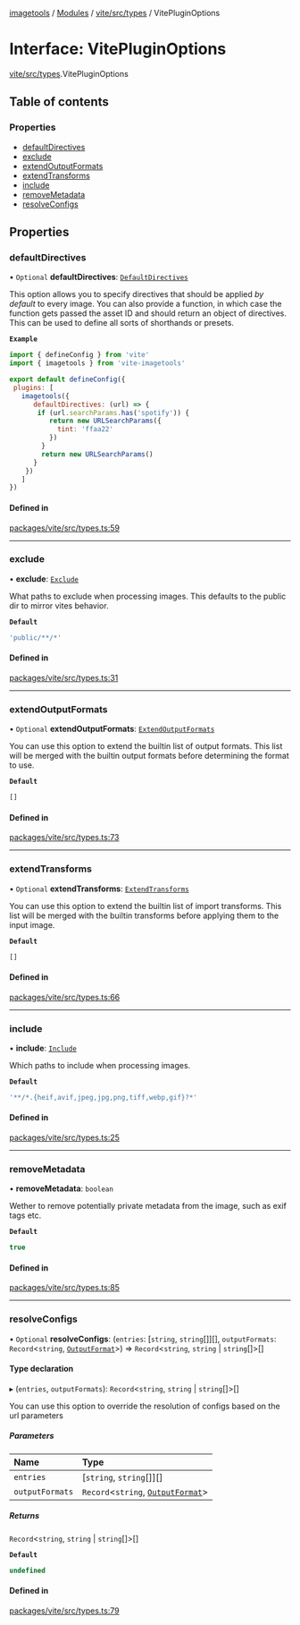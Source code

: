 [imagetools](../README.md) / [Modules](../modules.md) / [vite/src/types](../modules/vite_src_types.md) / VitePluginOptions

# Interface: VitePluginOptions

[vite/src/types](../modules/vite_src_types.md).VitePluginOptions

## Table of contents

### Properties

- [defaultDirectives](vite_src_types.VitePluginOptions.md#defaultdirectives)
- [exclude](vite_src_types.VitePluginOptions.md#exclude)
- [extendOutputFormats](vite_src_types.VitePluginOptions.md#extendoutputformats)
- [extendTransforms](vite_src_types.VitePluginOptions.md#extendtransforms)
- [include](vite_src_types.VitePluginOptions.md#include)
- [removeMetadata](vite_src_types.VitePluginOptions.md#removemetadata)
- [resolveConfigs](vite_src_types.VitePluginOptions.md#resolveconfigs)

## Properties

### defaultDirectives

• `Optional` **defaultDirectives**: [`DefaultDirectives`](../modules/vite_src_types.md#defaultdirectives)

This option allows you to specify directives that should be applied _by default_ to every image.
You can also provide a function, in which case the function gets passed the asset ID and should return an object of directives.
This can be used to define all sorts of shorthands or presets.

**`Example`**

```js
import { defineConfig } from 'vite'
import { imagetools } from 'vite-imagetools'

export default defineConfig({
 plugins: [
   imagetools({
      defaultDirectives: (url) => {
       if (url.searchParams.has('spotify')) {
          return new URLSearchParams({
            tint: 'ffaa22'
          })
        }
        return new URLSearchParams()
      }
    })
   ]
})
```

#### Defined in

[packages/vite/src/types.ts:59](https://github.com/JonasKruckenberg/imagetools/blob/4ebc88f/packages/vite/src/types.ts#L59)

___

### exclude

• **exclude**: [`Exclude`](../modules/vite_src_types.md#exclude)

What paths to exclude when processing images.
This defaults to the public dir to mirror vites behavior.

**`Default`**

```ts
'public/**/*'
```

#### Defined in

[packages/vite/src/types.ts:31](https://github.com/JonasKruckenberg/imagetools/blob/4ebc88f/packages/vite/src/types.ts#L31)

___

### extendOutputFormats

• `Optional` **extendOutputFormats**: [`ExtendOutputFormats`](../modules/vite_src_types.md#extendoutputformats)

You can use this option to extend the builtin list of output formats.
This list will be merged with the builtin output formats before determining the format to use.

**`Default`**

```ts
[]
```

#### Defined in

[packages/vite/src/types.ts:73](https://github.com/JonasKruckenberg/imagetools/blob/4ebc88f/packages/vite/src/types.ts#L73)

___

### extendTransforms

• `Optional` **extendTransforms**: [`ExtendTransforms`](../modules/vite_src_types.md#extendtransforms)

You can use this option to extend the builtin list of import transforms.
This list will be merged with the builtin transforms before applying them to the input image.

**`Default`**

```ts
[]
```

#### Defined in

[packages/vite/src/types.ts:66](https://github.com/JonasKruckenberg/imagetools/blob/4ebc88f/packages/vite/src/types.ts#L66)

___

### include

• **include**: [`Include`](../modules/vite_src_types.md#include)

Which paths to include when processing images.

**`Default`**

```ts
'**/*.{heif,avif,jpeg,jpg,png,tiff,webp,gif}?*'
```

#### Defined in

[packages/vite/src/types.ts:25](https://github.com/JonasKruckenberg/imagetools/blob/4ebc88f/packages/vite/src/types.ts#L25)

___

### removeMetadata

• **removeMetadata**: `boolean`

Wether to remove potentially private metadata from the image, such as exif tags etc.

**`Default`**

```ts
true
```

#### Defined in

[packages/vite/src/types.ts:85](https://github.com/JonasKruckenberg/imagetools/blob/4ebc88f/packages/vite/src/types.ts#L85)

___

### resolveConfigs

• `Optional` **resolveConfigs**: (`entries`: [`string`, `string`[]][], `outputFormats`: `Record`<`string`, [`OutputFormat`](../modules/vite_src.md#outputformat)\>) => `Record`<`string`, `string` \| `string`[]\>[]

#### Type declaration

▸ (`entries`, `outputFormats`): `Record`<`string`, `string` \| `string`[]\>[]

You can use this option to override the resolution of configs based on the url parameters

##### Parameters

| Name | Type |
| :------ | :------ |
| `entries` | [`string`, `string`[]][] |
| `outputFormats` | `Record`<`string`, [`OutputFormat`](../modules/vite_src.md#outputformat)\> |

##### Returns

`Record`<`string`, `string` \| `string`[]\>[]

**`Default`**

```ts
undefined
```

#### Defined in

[packages/vite/src/types.ts:79](https://github.com/JonasKruckenberg/imagetools/blob/4ebc88f/packages/vite/src/types.ts#L79)
